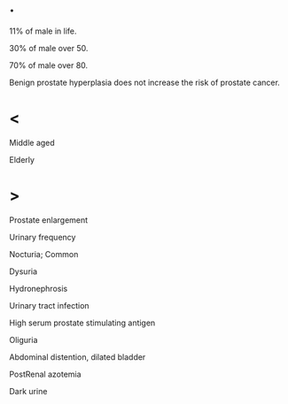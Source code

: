 # .

11% of male in life.

30% of male over 50.

70% of male over 80.

Benign prostate hyperplasia does not increase the risk of prostate cancer.

# <

Middle aged

Elderly

# >

Prostate enlargement

Urinary frequency

Nocturia; Common

Dysuria

Hydronephrosis

Urinary tract infection

High serum prostate stimulating antigen

Oliguria

Abdominal distention, dilated bladder

PostRenal azotemia

Dark urine
